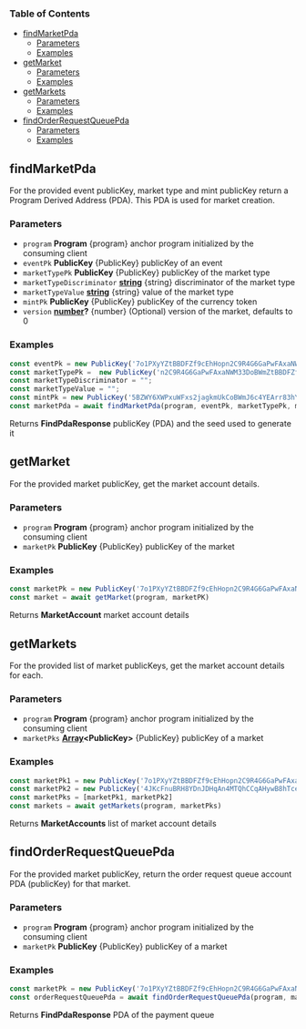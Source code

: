 <!-- Generated by documentation.js. Update this documentation by updating the source code. -->

### Table of Contents

*   [findMarketPda][1]
    *   [Parameters][2]
    *   [Examples][3]
*   [getMarket][4]
    *   [Parameters][5]
    *   [Examples][6]
*   [getMarkets][7]
    *   [Parameters][8]
    *   [Examples][9]
*   [findOrderRequestQueuePda][10]
    *   [Parameters][11]
    *   [Examples][12]

## findMarketPda

For the provided event publicKey, market type and mint publicKey return a Program Derived Address (PDA). This PDA is used for market creation.

### Parameters

*   `program` **Program** {program} anchor program initialized by the consuming client
*   `eventPk` **PublicKey** {PublicKey} publicKey of an event
*   `marketTypePk` **PublicKey** {PublicKey} publicKey of the market type
*   `marketTypeDiscriminator` **[string][13]** {string} discriminator of the market type
*   `marketTypeValue` **[string][13]** {string} value of the market type
*   `mintPk` **PublicKey** {PublicKey} publicKey of the currency token
*   `version` **[number][14]?** {number} (Optional) version of the market, defaults to 0

### Examples

```javascript
const eventPk = new PublicKey('7o1PXyYZtBBDFZf9cEhHopn2C9R4G6GaPwFAxaNWM33D')
const marketTypePk =  new PublicKey('n2C9R4G6GaPwFAxaNWM33DoBWmZtBBDFZf9cWM3xaNW')
const marketTypeDiscriminator = "";
const marketTypeValue = "";
const mintPk = new PublicKey('5BZWY6XWPxuWFxs2jagkmUkCoBWmJ6c4YEArr83hYBWk')
const marketPda = await findMarketPda(program, eventPk, marketTypePk, marketTypeDiscriminator, marketTypeValue, mintPk)
```

Returns **FindPdaResponse** publicKey (PDA) and the seed used to generate it

## getMarket

For the provided market publicKey, get the market account details.

### Parameters

*   `program` **Program** {program} anchor program initialized by the consuming client
*   `marketPk` **PublicKey** {PublicKey} publicKey of the market

### Examples

```javascript
const marketPk = new PublicKey('7o1PXyYZtBBDFZf9cEhHopn2C9R4G6GaPwFAxaNWM33D')
const market = await getMarket(program, marketPK)
```

Returns **MarketAccount** market account details

## getMarkets

For the provided list of market publicKeys, get the market account details for each.

### Parameters

*   `program` **Program** {program} anchor program initialized by the consuming client
*   `marketPks` **[Array][15]\<PublicKey>** {PublicKey} publicKey of a market

### Examples

```javascript
const marketPk1 = new PublicKey('7o1PXyYZtBBDFZf9cEhHopn2C9R4G6GaPwFAxaNWM33D')
const marketPk2 = new PublicKey('4JKcFnuBRH8YDnJDHqAn4MTQhCCqAHywB8hTceu4bc2h')
const marketPks = [marketPk1, marketPk2]
const markets = await getMarkets(program, marketPks)
```

Returns **MarketAccounts** list of market account details

## findOrderRequestQueuePda

For the provided market publicKey, return the order request queue account PDA (publicKey) for that market.

### Parameters

*   `program` **Program** {program} anchor program initialized by the consuming client
*   `marketPk` **PublicKey** {PublicKey} publicKey of a market

### Examples

```javascript
const marketPk = new PublicKey('7o1PXyYZtBBDFZf9cEhHopn2C9R4G6GaPwFAxaNWM33D')
const orderRequestQueuePda = await findOrderRequestQueuePda(program, marketPK)
```

Returns **FindPdaResponse** PDA of the payment queue

[1]: #findmarketpda

[2]: #parameters

[3]: #examples

[4]: #getmarket

[5]: #parameters-1

[6]: #examples-1

[7]: #getmarkets

[8]: #parameters-2

[9]: #examples-2

[10]: #findorderrequestqueuepda

[11]: #parameters-3

[12]: #examples-3

[13]: https://developer.mozilla.org/docs/Web/JavaScript/Reference/Global_Objects/String

[14]: https://developer.mozilla.org/docs/Web/JavaScript/Reference/Global_Objects/Number

[15]: https://developer.mozilla.org/docs/Web/JavaScript/Reference/Global_Objects/Array

